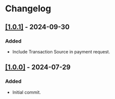 # Changelog

## [[1.0.1]](https://github.com/DPO-Group/DPO_Paid_Memberships_Pro/releases/tag/v1.0.1) - 2024-09-30

### Added
- Include Transaction Source in payment request.

## [[1.0.0]](https://github.com/DPO-Group/DPO_Paid_Memberships_Pro/releases/tag/v1.0.0) - 2024-07-29

### Added
- Initial commit.
